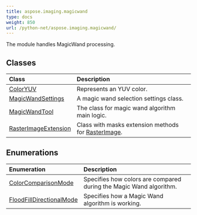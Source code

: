 ```yaml
---
title: aspose.imaging.magicwand
type: docs
weight: 850
url: /python-net/aspose.imaging.magicwand/
---
```



The module handles MagicWand processing.

## **Classes**
| **Class** | **Description** |
| :- | :- |
| [ColorYUV](/imaging/python-net/aspose.imaging.magicwand/coloryuv/) | Represents an YUV color. |
| [MagicWandSettings](/imaging/python-net/aspose.imaging.magicwand/magicwandsettings/) | A magic wand selection settings class. |
| [MagicWandTool](/imaging/python-net/aspose.imaging.magicwand/magicwandtool/) | The class for magic wand algorithm main logic. |
| [RasterImageExtension](/imaging/python-net/aspose.imaging.magicwand/rasterimageextension/) | Class with masks extension methods for [RasterImage](/imaging/python-net/aspose.imaging/rasterimage/). |
## **Enumerations**
| **Enumeration** | **Description** |
| :- | :- |
| [ColorComparisonMode](/imaging/python-net/aspose.imaging.magicwand/colorcomparisonmode/) | Specifies how colors are compared during the Magic Wand algorithm. |
| [FloodFillDirectionalMode](/imaging/python-net/aspose.imaging.magicwand/floodfilldirectionalmode/) | Specifies how a Magic Wand algorithm is working. |
